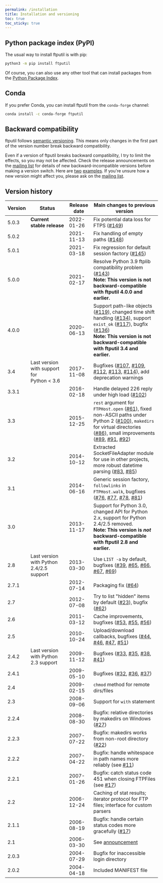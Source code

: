 ```yaml
---
permalink: /installation
title: Installation and versioning
toc: true
toc_sticky: true
---
```


## Python package index (PyPI)

The usual way to install ftputil is with pip:
```bash
python3 -m pip install ftputil
```

Of course, you can also use any other tool that can install packages
from the [Python Package Index](https://pypi.python.org/).

## Conda

If you prefer Conda, you can install ftputil from the `conda-forge`
channel:
```bash
conda install -c conda-forge ftputil
```

## Backward compatibility

ftputil follows [semantic versioning](https://semver.org/). This means
only changes in the first part of the version number break backward
compatibility.

Even if a version of ftputil breaks backward compatibility, I try to
limit the effects, so you may not be affected. Check the release
announcements on the [mailing
list](https://lists.sr.ht/~sschwarzer/ftputil) for details of new
backward-incompatible versions before making a version switch. Here
are
[two](https://lists.sr.ht/~sschwarzer/ftputil/%3C29e84e80-a3dc-6508-f46f-d517a4192926%40sschwarzer.net%3E)
[examples](https://lists.sr.ht/~sschwarzer/ftputil/%3Cdf64c8ed-2a03-be3d-6bb0-236fc85c90a9%40sschwarzer.net%3E).
If you're unsure how a new version might affect you, please ask on the
[mailing list](https://lists.sr.ht/~sschwarzer/ftputil).

## Version history

| Version | Status | Release date | Main changes to previous version |
|---------|--------|--------------|----------------------------------|
| 5.0.3 | **Current stable release** | 2022-01-26 | Fix potential data loss for FTPS ([#149](https://todo.sr.ht/~ssschwarzer/ftputil/149)) |
| 5.0.2 |  | 2021-11-13 | Fix handling of empty paths ([#148](https://todo.sr.ht/~ssschwarzer/ftputil/148)) |
| 5.0.1 |  | 2021-03-18 | Fix regression for default session factory ([#145](https://todo.sr.ht/~ssschwarzer/ftputil/145)) |
| 5.0.0 |  | 2021-02-17 | Resolve Python 3.9 ftplib compatibility problem ([#143](https://todo.sr.ht/~ssschwarzer/ftputil/143)) <br> **Note: This version is not backward-compatible with ftputil 4.0.0 and earlier.** |
| 4.0.0 |  | 2020-06-13 | Support path-like objects ([#119](https://todo.sr.ht/~ssschwarzer/ftputil/119)), changed time shift handling ([#134](https://todo.sr.ht/~ssschwarzer/ftputil/134)), support `exist_ok` ([#117](https://todo.sr.ht/~ssschwarzer/ftputil/117)), bugfix ([#136](https://todo.sr.ht/~ssschwarzer/ftputil/136)) <br> **Note: This version is not backward-compatible with ftputil 3.4 and earlier.** |
| 3.4 | Last version with support for Python < 3.6 | 2017-11-08 | Bugfixes ([#107](https://todo.sr.ht/~ssschwarzer/ftputil/107), [#109](https://todo.sr.ht/~ssschwarzer/ftputil/109), [#112](https://todo.sr.ht/~ssschwarzer/ftputil/112), [#113](https://todo.sr.ht/~ssschwarzer/ftputil/113), [#114](https://todo.sr.ht/~ssschwarzer/ftputil/114)), add deprecation warnings |
| 3.3.1 | | 2016-02-18 | Handle delayed 226 reply under high load ([#102](https://todo.sr.ht/~ssschwarzer/ftputil/102)) |
| 3.3 | | 2015-12-25 | `rest` argument for `FTPHost.open` ([#61](https://todo.sr.ht/~ssschwarzer/ftputil/61)), fixed non-ASCII paths under Python 2 ([#100](https://todo.sr.ht/~ssschwarzer/ftputil/100)), `makedirs` for virtual directories ([#86](https://todo.sr.ht/~ssschwarzer/ftputil/86)), small improvements ([#89](https://todo.sr.ht/~ssschwarzer/ftputil/89), [#91](https://todo.sr.ht/~ssschwarzer/ftputil/91), [#92](https://todo.sr.ht/~ssschwarzer/ftputil/92)) |
| 3.2 | | 2014-10-12 | Extracted SocketFileAdapter module for use in other projects, more robust datetime parsing ([#83](https://todo.sr.ht/~ssschwarzer/ftputil/83), [#85](https://todo.sr.ht/~ssschwarzer/ftputil/85)) |
| 3.1 | | 2014-06-16 | Generic session factory, `followlinks` in `FTPHost.walk`, bugfixes ([#76](https://todo.sr.ht/~ssschwarzer/ftputil/76), [#77](https://todo.sr.ht/~ssschwarzer/ftputil/77), [#78](https://todo.sr.ht/~ssschwarzer/ftputil/78), [#81](https://todo.sr.ht/~ssschwarzer/ftputil/81)) |
| 3.0 | | 2013-11-17 | Support for Python 3.0, changed API for Python 2.x, support for Python 2.4/2.5 removed. <br> **Note: This version is *not* backward-compatible with ftputil 2.8 and earlier.** |
| 2.8 | Last version with Python 2.4/2.5 support | 2013-03-30 | Use `LIST -a` by default, bugfixes ([#39](https://todo.sr.ht/~ssschwarzer/ftputil/39), [#65](https://todo.sr.ht/~ssschwarzer/ftputil/65), [#66](https://todo.sr.ht/~ssschwarzer/ftputil/66), [#67](https://todo.sr.ht/~ssschwarzer/ftputil/67), [#69](https://todo.sr.ht/~ssschwarzer/ftputil/69)) |
| 2.7.1 | | 2012-07-14 | Packaging fix ([#64](https://todo.sr.ht/~ssschwarzer/ftputil/64)) |
| 2.7 | | 2012-07-08 | Try to list "hidden" items by default ([#23](https://todo.sr.ht/~ssschwarzer/ftputil/23)), bugfix ([#62](https://todo.sr.ht/~ssschwarzer/ftputil/62)) |
| 2.6 | | 2011-03-12 | Cache improvements, bugfixes ([#53](https://todo.sr.ht/~ssschwarzer/ftputil/53), [#55](https://todo.sr.ht/~ssschwarzer/ftputil/55), [#56](https://todo.sr.ht/~ssschwarzer/ftputil/56)) |
| 2.5 | | 2010-10-24 | Upload/download callbacks, bugfixes ([#44](https://todo.sr.ht/~ssschwarzer/ftputil/44), [#46](https://todo.sr.ht/~ssschwarzer/ftputil/46), [#47](https://todo.sr.ht/~ssschwarzer/ftputil/47), [#51](https://todo.sr.ht/~ssschwarzer/ftputil/51)) |
| 2.4.2 | Last version with Python 2.3 support | 2009-11-12 | Bugfixes ([#33](https://todo.sr.ht/~ssschwarzer/ftputil/33), [#35](https://todo.sr.ht/~ssschwarzer/ftputil/35), [#38](https://todo.sr.ht/~ssschwarzer/ftputil/38), [#41](https://todo.sr.ht/~ssschwarzer/ftputil/41)) |
| 2.4.1 | | 2009-05-10 | Bugfixes ([#32](https://todo.sr.ht/~ssschwarzer/ftputil/32), [#36](https://todo.sr.ht/~ssschwarzer/ftputil/36), [#37](https://todo.sr.ht/~ssschwarzer/ftputil/37)) |
| 2.4 | | 2009-02-15 | `chmod` method for remote dirs/files |
| 2.3 | | 2008-09-06 | Support for `with` statement |
| 2.2.4 | | 2008-08-30 | Bugfix: relative directories by makedirs on Windows ([#27](https://todo.sr.ht/~ssschwarzer/ftputil/27)) |
| 2.2.3 | | 2007-07-22 | Bugfix: makedirs works from non-root directory ([#22](https://todo.sr.ht/~ssschwarzer/ftputil/22)) |
| 2.2.2 | | 2007-04-22 | Bugfix: handle whitespace in path names more reliably (see [#11](https://todo.sr.ht/~ssschwarzer/ftputil/11)) |
| 2.2.1 | | 2007-01-26 | Bugfix: catch status code 451 when closing FTPFiles (see [#17](https://todo.sr.ht/~ssschwarzer/ftputil/17)) |
| 2.2 |  | 2006-12-24 | Caching of stat results; iterator protocol for FTP files; interface for custom parsers   |
| 2.1.1 | | 2006-08-19 | Bugfix: handle certain status codes more gracefully ([#17](https://todo.sr.ht/~ssschwarzer/ftputil/17)) |
| 2.1 | | 2006-03-30 | See [announcement](https://lists.sr.ht/~sschwarzer/ftputil/%3C442C4F04.90002%40sschwarzer.net%3E) |
| 2.0.3 | | 2004-07-29 | Bugfix for inaccessible login directory |
| 2.0.2 | | 2004-04-18 | Included MANIFEST file |
